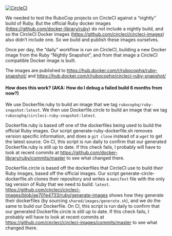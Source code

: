 [![CircleCI](https://circleci.com/gh/rubocop-hq/circleci-ruby-snapshot-image/tree/master.svg?style=svg)](https://circleci.com/gh/rubocop-hq/circleci-ruby-snapshot-image/tree/master)

We needed to test the RuboCop projects on CircleCI against a “nightly” build of Ruby. But the official Ruby docker images (https://github.com/docker-library/ruby) do not include a nightly build, and so the CircleCI Docker images (https://github.com/circleci/circleci-images) also didn’t include one. So we build and publish these images ourselves.

Once per day, the “daily” workflow is run on CircleCI, building a new Docker image from the Ruby “Nightly Snapshot”, and from that image a CircleCI compatible Docker image is built.

The images are published to https://hub.docker.com/r/rubocophq/ruby-snapshot/ and https://hub.docker.com/r/rubocophq/circleci-ruby-snapshot/

#### How does this work? (AKA: How do I debug a failed build 6 months from now?)

We use Dockerfile.ruby to build an image that we tag `rubocophq/ruby-snapshot:latest`. We then use Dockerfile.circle to build an image that we tag `rubocophq/circleci-ruby-snapshot:latest`.

Dockerfile.ruby is based off one of the dockerfiles being used to build the official Ruby images. Our script generate-ruby-dockerfile.sh removes version specific information, and does a `git clone` instead of a `wget` to get the latest source. On CI, this script is run daily to confirm that our generated Dockerfile.ruby is still up to date. If this check fails, I probably will have to look at recent commits at https://github.com/docker-library/ruby/commits/master to see what changed there.

Dockerfile.circle is based off the dockerfiles that CircleCI use to build *their* Ruby images, based off the official images. Our script generate-circle-dockerfile.sh clones their repository and writes a `manifest` file with the only tag version of Ruby that we need to build: `latest`. https://github.com/circleci/circleci-images/blob/ae701e4733/ruby/generate-images shows how they generate their dockerfiles (by sourcing `shared/images/generate.sh`), and we do the same to build our Dockerfile. On CI, this script is run daily to confirm that our generated Dockerfile.circle is still up to date. If this check fails, I probably will have to look at recent commits at https://github.com/circleci/circleci-images/commits/master to see what changed there.

